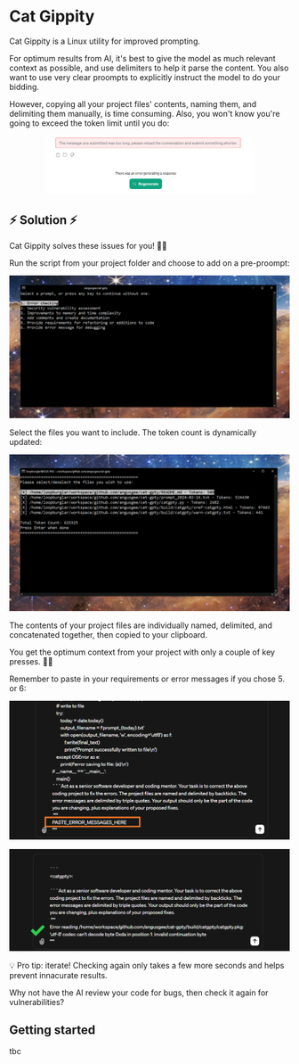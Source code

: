 # Cat Gippity

Cat Gippity is a Linux utility for improved prompting.

For optimum results from AI, it's best to give the model as much relevant context as possible, and use delimiters to help it parse the content. You also want to use very clear proompts to explicitly instruct the model to do your bidding.

However, copying all your project files' contents, naming them, and delimiting them manually, is time consuming. Also, you won't know you're going to exceed the token limit until you do:

<p align="center">
  <img src="./assets/chatgpt-token-error.png" alt="ChatGPT exceeded token limit error message" title="ChatGPT exceeded token limit error message" width="75%">
</p>

## ⚡ Solution ⚡

Cat Gippity solves these issues for you! 💪🏽

Run the script from your project folder and choose to add on a pre-proompt:

<p align="center">
  <img src="./assets/cat-gpty-choose-prompt.png" alt="Cat Gippity first screen - choose a prompt" title="Cat Gippity first screen - choose a prompt">
</p>

Select the files you want to include. The token count is dynamically updated:

<p align="center">
  <img src="./assets/cat-gpty-choose-files.png" alt="Cat Gippity second screen - choose files" title="Cat Gippity second screen - choose files">
</p>

The contents of your project files are individually named, delimited, and concatenated together, then copied to your clipboard.

You get the optimum context from your project with only a couple of key presses. 🚀🚀

Remember to paste in your requirements or error messages if you chose 5. or 6:

<p align="center">
<img src="./assets/chatgpt-placeholder.png" alt="ChatGPT window with placeholder text showing" title="ChatGPT window with placeholder text showing">
</p>

<p align="center">
  <img src="./assets/chatgpt-with-error.png" alt="ChatGPT window with error message pasted into prompt" title="ChatGPT window with error message pasted into prompt">
</p>

💡 Pro tip: iterate! Checking again only takes a few more seconds and helps prevent innacurate results.

Why not have the AI review your code for bugs, then check it again for vulnerabilities?

## Getting started

tbc
